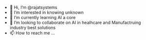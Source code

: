 - 👋 Hi, I’m @rajatsystems
- 👀 I’m interested in knowing unknown
- 🌱 I’m currently learning AI a core
- 💞️ I’m looking to collaborate on AI in healhcare and Manufactruing industry best solutions
- 📫 How to reach me ...

<!---
rajatsystems/rajatsystems is a ✨ special ✨ repository because its `README.md` (this file) appears on your GitHub profile.
You can click the Preview link to take a look at your changes.
--->
